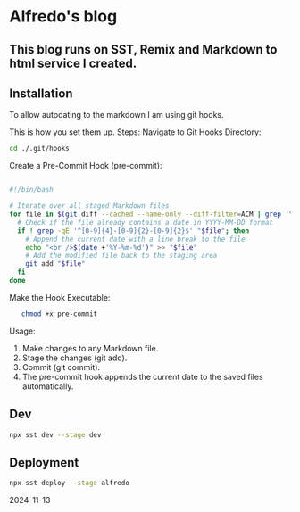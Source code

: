 # Alfredo's blog

## This blog runs on SST, Remix and Markdown to html service I created.

## Installation

To allow autodating to the markdown I am using git hooks.

This is how you set them up.
Steps:
Navigate to Git Hooks Directory:

```sh
cd ./.git/hooks
```

Create a Pre-Commit Hook (pre-commit):

```sh

#!/bin/bash

# Iterate over all staged Markdown files
for file in $(git diff --cached --name-only --diff-filter=ACM | grep '\.md$'); do
  # Check if the file already contains a date in YYYY-MM-DD format
  if ! grep -qE '^[0-9]{4}-[0-9]{2}-[0-9]{2}$' "$file"; then
    # Append the current date with a line break to the file
    echo "<br />$(date +'%Y-%m-%d')" >> "$file"
    # Add the modified file back to the staging area
    git add "$file"
  fi
done
```

Make the Hook Executable:

```sh
   chmod +x pre-commit
```

Usage:

1. Make changes to any Markdown file.
1. Stage the changes (git add).
1. Commit (git commit).
1. The pre-commit hook appends the current date to the saved files automatically.

## Dev

```sh
npx sst dev --stage dev
```

## Deployment

```sh
npx sst deploy --stage alfredo
```

2024-11-13
